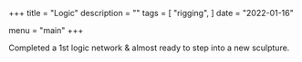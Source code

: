 +++
title = "Logic"
description = ""
tags = [
    "rigging",
]
date = "2022-01-16"

menu = "main"
+++

Completed a 1st logic network & almost ready to step into a new sculpture. 
